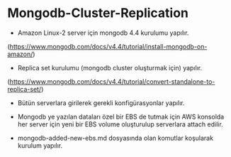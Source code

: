 # Mongodb-Cluster-Replication

- Amazon Linux-2 server için mongodb 4.4 kurulumu yapılır.

(https://www.mongodb.com/docs/v4.4/tutorial/install-mongodb-on-amazon/)


- Replica set kurulumu (mongodb cluster oluşturmak için) yapılır.

(https://www.mongodb.com/docs/v4.4/tutorial/convert-standalone-to-replica-set/)


- Bütün serverlara girilerek gerekli konfigürasyonlar yapılır.


- Mongodb ye yazılan dataları özel bir EBS de tutmak için AWS konsolda her server için yeni bir EBS volume oluşturulup serverlara attach edilir.

- mongodb-added-new-ebs.md dosyasında olan komutlar koşularak kurulum yapılır.





